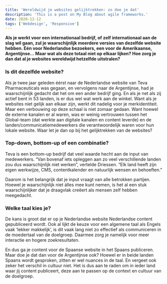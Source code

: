 ```yaml
---
title: 'Wereldwijd je websites gelijktrekken: zo doe je dat'
description: 'This is a post on My Blog about agile frameworks.'
date: 2020-12-12
tags: ['Webdesign', 'Responsive']
---
```


**Als je werkt voor een internationaal bedrijf, of zelf internationaal aan de slag wil gaan, zul je waarschijnlijk meerdere versies van dezelfde website hebben. Eén voor Nederlandse bezoekers, een voor de Amerikaanse, Argentijnse… Maar wat als deze totaal niet op elkaar lijken? Hoe zorg je dan dat al je websites wereldwijd hetzelfde uitstralen?**

### Is dit dezelfde website?
Als je twee jaar geleden éérst naar de Nederlandse website van Teva Pharmaceuticals was gegaan, en vervolgens naar de Argentijnse, had je waarschijnlijk gedacht dat het om een ander bedrijf ging. En als je net als zij actief bent in 53 landen, is er dus wel wat werk aan de winkel. Want als je websites niet gelijk aan elkaar zijn, werkt dit nadelig voor je merkidentiteit.
Maar een verbouwing op deze schaal is niet zomaar gedaan. Want hoewel de externe kanalen er al waren, was er weinig vertrouwen tussen het Global-team (dat werkte aan digitale kanalen en content leverde) en de landen/communicatiemedewerkers die verantwoordelijk waren voor hun lokale website. Waar let je dan op bij het gelijktrekken van de websites?

### Top-down, bottom-up of een combinatie?
Teva is een bottom-up bedrijf dat veel waarde hecht aan de input van medewerkers. “Van bovenaf iets opleggen aan zo veel verschillende landen zou dus waarschijnlijk niet werken”, vertelde Driessen. “Elk land heeft zijn eigen werkwijze, CMS, contentkalender en natuurlijk wensen en behoeften.”

Daarom is het belangrijk dat je input vraagt van alle betrokken partijen. Hoewel je waarschijnlijk niet álles mee kunt nemen, is het al een stuk waarschijnlijker dat je draagvlak creëert als mensen zelf hebben meegedacht.

### Welke taal kies je?
De kans is groot dat er op je Nederlandse website Nederlandse content gepubliceerd wordt. Ook al lijkt de keuze voor een algemene taal als Engels vaak ‘lekker makkelijk’, is dit vaak lang niet zo effectief als communiceren in de moedertaal van de doelgroep. Daarmee zorg je namelijk voor meer interactie en hogere zoekresultaten.

En dus ga je content voor de Spaanse website in het Spaans publiceren. Maar doe je dat dan voor de Argentijnse ook? Hoewel er in beide landen Spaans wordt gesproken, zitten er wel nuances in de taal. En vergeet ook zeker het verschil in cultuur niet. Het is dus aan te raden om in ieder land waar jij content publiceert, deze aan te passen op de context en cultuur van de doelgroep.
